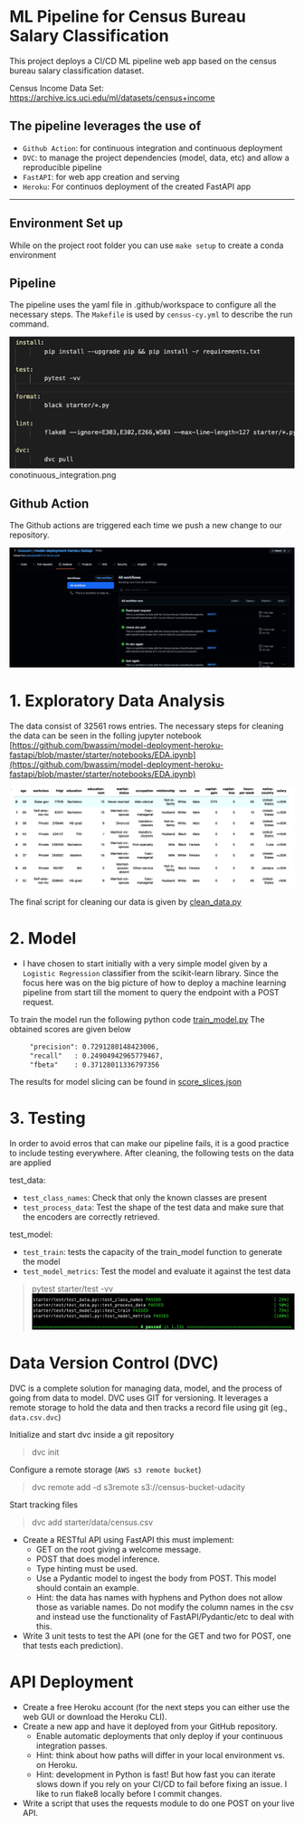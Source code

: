 # ML Pipeline for Census Bureau Salary Classification
This project deploys a  CI/CD ML pipeline web app based on  the census 
bureau salary classification dataset.

Census Income Data Set: https://archive.ics.uci.edu/ml/datasets/census+income

## The pipeline leverages the use of 

- `Github Action`: for continuous integration and continuous deployment
- `DVC`: to manage the project dependencies (model, data, etc) and allow a reproducible pipeline
- `FastAPI`: for web app creation and serving
- `Heroku`: For continuos deployment of the created FastAPI app
---
## Environment Set up
While on the project root folder you can use `make setup` to create a conda environment
## Pipeline
The pipeline uses the yaml file in .github/workspace to configure all the necessary steps. The `Makefile` is used by `census-cy.yml` to describe the run command. 

![pipeline](starter/screenshots/pipeline.png)conotinuous_integration.png

## Github Action 
The Github actions are triggered each time we push a new change to our repository.

![pipeline](starter/screenshots/continuous_integration.png)

# 1. Exploratory Data Analysis
The data consist of 32561 rows entries. The necessary steps for cleaning the data can be seen in the folling jupyter notebook [https://github.com/bwassim/model-deployment-heroku-fastapi/blob/master/starter/notebooks/EDA.ipynb](https://github.com/bwassim/model-deployment-heroku-fastapi/blob/master/starter/notebooks/EDA.ipynb)

![table_sample](starter/screenshots/table_sample.png)

The final script for cleaning our data is given by [clean_data.py](https://github.com/bwassim/model-deployment-heroku-fastapi/blob/master/starter/starter/clean_data.py)

# 2. Model
* I have chosen to start initially with a very simple model given by a `Logistic Regression` classifier from the scikit-learn library. Since the focus here was on the big picture of how to deploy a machine learning pipeline from start till the moment to query the endpoint with a POST request. 

To train the model run the following python code [train_model.py](https://github.com/bwassim/model-deployment-heroku-fastapi/blob/master/starter/starter/train_model.py)
The obtained scores are given below
```
     "precision": 0.7291280148423006,
     "recall"   : 0.24904942965779467,
     "fbeta"    : 0.37128011336797356
```
The results for model slicing can be found in [score_slices.json](https://github.com/bwassim/model-deployment-heroku-fastapi/blob/master/starter/model/score_slices.json)


# 3. Testing
In order to avoid erros that can make our pipeline fails, it is a good practice to include testing everywhere. After cleaning, the following tests on the data are applied

test_data:
  - `test_class_names`: Check that only the known classes are present 
  - `test_process_data`: Test the shape of the test data and make sure that the encoders are correctly retrieved.

test_model:
  -  `test_train`: tests the capacity of the train_model function to generate the  model 
  -  `test_model_metrics`: Test the model and evaluate it against the test data

> pytest starter/test -vv
![ff](starter/screenshots/test_data_model.png)


# Data Version Control (DVC)
DVC is a complete solution for managing data, model, and the process of going from data to model. DVC uses GIT for versioning. It leverages a remote storage to hold the data and then tracks a record file using git (eg., `data.csv.dvc`)

Initialize and start dvc inside a git repository
> dvc init

Configure a remote storage (`AWS s3 remote bucket`)
> dvc remote add -d s3remote s3://census-bucket-udacity

Start tracking files 
> dvc add starter/data/census.csv 






*  Create a RESTful API using FastAPI this must implement:
    * GET on the root giving a welcome message.
    * POST that does model inference.
    * Type hinting must be used.
    * Use a Pydantic model to ingest the body from POST. This model should contain an example.
   	 * Hint: the data has names with hyphens and Python does not allow those as variable names. Do not modify the column names in the csv and instead use the functionality of FastAPI/Pydantic/etc to deal with this.
* Write 3 unit tests to test the API (one for the GET and two for POST, one that tests each prediction).

# API Deployment
* Create a free Heroku account (for the next steps you can either use the web GUI or download the Heroku CLI).
* Create a new app and have it deployed from your GitHub repository.
    * Enable automatic deployments that only deploy if your continuous integration passes.
    * Hint: think about how paths will differ in your local environment vs. on Heroku.
    * Hint: development in Python is fast! But how fast you can iterate slows down if you rely on your CI/CD to fail before fixing an issue. I like to run flake8 locally before I commit changes.
* Write a script that uses the requests module to do one POST on your live API.
